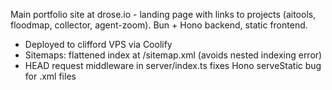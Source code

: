 Main portfolio site at drose.io - landing page with links to projects (aitools, floodmap, collector, agent-zoom). Bun + Hono backend, static frontend.

- Deployed to clifford VPS via Coolify
- Sitemaps: flattened index at /sitemap.xml (avoids nested indexing error)
- HEAD request middleware in server/index.ts fixes Hono serveStatic bug for .xml files
